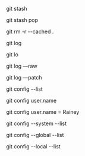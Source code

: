 git stash

git stash pop

git rm -r --cached .

git log

git lo

git log —raw

git log —patch

git config --list

git config user.name

git config user.name = Rainey

git config --system --list

git config --global --list

git config --local --list
